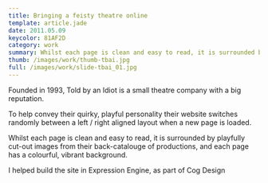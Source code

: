 ```yaml
---
title: Bringing a feisty theatre online
template: article.jade
date: 2011.05.09
keycolor: 81AF2D
category: work
summary: Whilst each page is clean and easy to read, it is surrounded by playfully cut-out images from their back-catalouge of productions, and each page has a colourful, vibrant background
thumb: /images/work/thumb-tbai.jpg
full: /images/work/slide-tbai_01.jpg
---
```

Founded in 1993, Told by an Idiot is a small theatre company with a big reputation.

To help convey their quirky, playful personality their website switches randomly between a left / right aligned layout when a new page is loaded.

Whilst each page is clean and easy to read, it is surrounded by playfully cut-out images from their back-catalouge of productions, and each page has a colourful, vibrant background.

I helped build the site in Expression Engine, as part of Cog Design
